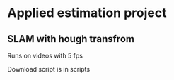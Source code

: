 # Applied estimation project

## SLAM with hough transfrom

Runs on videos with 5 fps

Download script is in scripts
